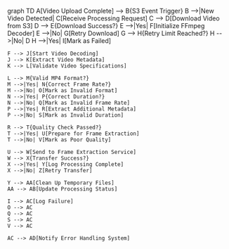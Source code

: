 graph TD
    A[Video Upload Complete] --> B{S3 Event Trigger}
    B -->|New Video Detected| C[Receive Processing Request]
    C --> D[Download Video from S3]
    D --> E{Download Success?}
    E -->|Yes| F[Initialize FFmpeg Decoder]
    E -->|No| G[Retry Download]
    G --> H{Retry Limit Reached?}
    H -->|No| D
    H -->|Yes| I[Mark as Failed]
    
    F --> J[Start Video Decoding]
    J --> K[Extract Video Metadata]
    K --> L[Validate Video Specifications]
    
    L --> M{Valid MP4 Format?}
    M -->|Yes| N{Correct Frame Rate?}
    M -->|No| O[Mark as Invalid Format]
    N -->|Yes| P{Correct Duration?}
    N -->|No| Q[Mark as Invalid Frame Rate]
    P -->|Yes| R[Extract Additional Metadata]
    P -->|No| S[Mark as Invalid Duration]
    
    R --> T{Quality Check Passed?}
    T -->|Yes| U[Prepare for Frame Extraction]
    T -->|No| V[Mark as Poor Quality]
    
    U --> W[Send to Frame Extraction Service]
    W --> X{Transfer Success?}
    X -->|Yes| Y[Log Processing Complete]
    X -->|No| Z[Retry Transfer]
    
    Y --> AA[Clean Up Temporary Files]
    AA --> AB[Update Processing Status]
    
    I --> AC[Log Failure]
    O --> AC
    Q --> AC
    S --> AC
    V --> AC
    
    AC --> AD[Notify Error Handling System]
